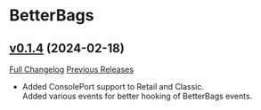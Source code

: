 # BetterBags

## [v0.1.4](https://github.com/Cidan/BetterBags/tree/v0.1.4) (2024-02-18)
[Full Changelog](https://github.com/Cidan/BetterBags/compare/v0.1.3...v0.1.4) [Previous Releases](https://github.com/Cidan/BetterBags/releases)

- Added ConsolePort support to Retail and Classic.  
    Added various events for better hooking of BetterBags events.  
